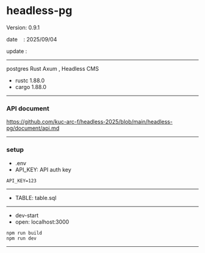 ﻿# headless-pg

 Version: 0.9.1

 date    : 2025/09/04 

 update :

***

postgres Rust Axum , Headless CMS

* rustc 1.88.0
* cargo 1.88.0

***
### API document

https://github.com/kuc-arc-f/headless-2025/blob/main/headless-pg/document/api.md

***
### setup
* .env
* API_KEY: API auth key

```
API_KEY=123
```
***
* TABLE: table.sql

***
* dev-start
* open: localhost:3000
```
npm run build
npm run dev
```
***

